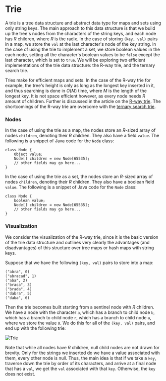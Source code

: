 # Trie

A trie is a tree data structure and abstract data type for maps and sets using only string keys. 
The main approach to this data structure is that we build up the tree's nodes from the characters
of the string keys, and each node has $R$ children, where $R$ is the radix. In the case of storing
`(key, val)` pairs in a map, we store the `val` at the last character's node of the key string.
In the case of using the trie to implement a set, we store boolean values in the each node, setting
all the character's boolean values to be `false` except the last character, which is set to `true`.
We will be exploring two efficient implementations of the trie data structure: the R-way trie, and
the ternary search trie. 

Tries make for efficient maps and sets. In the case of the R-way trie for example, the tree's height
is only as long as the longest key inserted in it, and thus searching is done in $O(M)$ time, where
$M$ is the length of the longest key. It is not space efficient however, as every node needs $R$
amount of children. Further is discussed in the article on the 
[R-way trie](/categories/algorithms/strings/r-way-trie). The shortcomings of the R-way trie are 
overcome with the [ternary search trie](/categories/algorithms/strings/ternary-search-trie). 

### Nodes

In the case of using the trie as a map, the nodes store an $R$-sized array of nodes `children`, 
denoting their $R$ children. They also have a field `value`. The following is a snippet of Java code
for the `Node` class:

```
class Node {
    Object value;
    Node[] children = new Node[65535];
    // other fields may go here...
}
```

In the case of using the trie as a set, the nodes store an $R$-sized array of nodes `children`, 
denoting their $R$ children. They also have a boolean field `value`. The following is a snippet of
Java code for the `Node` class:

```
class Node {
    boolean value;
    Node[] children = new Node[65535];
    // other fields may go here...
}
```

### Visualization

We consider the visualization of the R-way trie, since it is the basic version of the trie data 
structure and outlines very clearly the advantages (and disadvantages) of this structure over tree
maps or hash maps with string keys.

Suppose that we have the following `(key, val)` pairs to store into a map:

```
("abra", 0)
("abracad", 1)
("aba", 2)
("braca", 3)
("brada", 4)
("dabra", 5)
("daba", 6)
```

Then the trie becomes built starting from a sentinel node with $R$ children. We have a node with 
the character `a`, which has a branch to child node `b`, which has a branch to child node `r`, 
which has a branch to child node `a`, where we store the value `0`. We do this for all of the 
`(key, val)` pairs, and end up with the following trie:

<img src="https://firebasestorage.googleapis.com/v0/b/algorithm-helper-storage.appspot.com/o/img%2Falgorithms%2Fstrings%2Ftrie.png?alt=media&token=ca38f8ed-bac4-4deb-9d43-fb3dd0e2a983" alt="Trie" class="img-fluid">

Note that while all nodes have $R$ children, null child nodes are not drawn for brevity. Only for 
the strings we inserted do we have a value associated with them, every other node is null. Thus, the
main idea is that if we take a `key`, traverse down the trie by order of its characters, and arrive 
at a final node that has a `val`, we get the `val` associated with that `key`. Otherwise, the `key`
does not exist.
